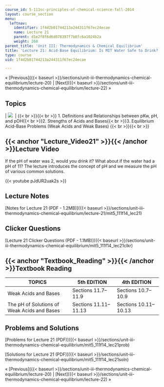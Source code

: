 ```yaml
---
course_id: 5-111sc-principles-of-chemical-science-fall-2014
layout: course_section
menu:
  leftnav:
    identifier: 1f4d2b01744213a244311f67ec24ecae
    name: Lecture 21
    parent: d1e2f8f6d6d078397f7b8fc6a1024b2a
    weight: 260
parent_title: 'Unit III: Thermodynamics & Chemical Equilibrium'
title: 'Lecture 21: Acid-Base Equilibrium: Is MIT Water Safe to Drink?'
type: course
uid: 1f4d2b01744213a244311f67ec24ecae

---
```


« [Previous]({{< baseurl >}}/sections/unit-iii-thermodynamics-chemical-equilibrium/lecture-20) | [Next]({{< baseurl >}}/sections/unit-iii-thermodynamics-chemical-equilibrium/lecture-22) »

Topics
------

| ![](/coursemedia/5-111sc-principles-of-chemical-science-fall-2014/47b1c287f5b54b79376b22a21355a706_Lecture_21.jpg)  |  {{< br >}}{{< br >}} 1.  Definitions and Relationships between pKw, pH, and pOH{{< br >}}2.  Strengths of Acids and Bases{{< br >}}3.  Equilibrium Acid-Base Problems (Weak Acids and Weak Bases) {{< br >}}{{< br >}}  

{{< anchor "Lecture_Video21" >}}{{< /anchor >}}Lecture Video
------------------------------------------------------------

If the pH of water was 2, would you drink it? What about if the water had a pH of 11? The lecture introduces the concept of pH and we measure the pH of various common solutions.

{{< youtube pJdUR2uak2s >}}

Lecture Notes
-------------

[Notes for Lecture 21 (PDF - 1.2MB)]({{< baseurl >}}/sections/unit-iii-thermodynamics-chemical-equilibrium/lecture-21/mit5_111f14_lec21)

Clicker Questions
-----------------

[Lecture 21 Clicker Questions (PDF - 1.1MB)]({{< baseurl >}}/sections/unit-iii-thermodynamics-chemical-equilibrium/mit5_111f14_lec21clkr)

{{< anchor "Textbook_Reading" >}}{{< /anchor >}}Textbook Reading
----------------------------------------------------------------

| TOPICS | 5th EDITION | 4th EDITION |
| --- | --- | --- |
| Weak Acids and Bases | Sections 11.7–11.9 | Sections 10.7–10.9 |
| The pH of Solutions of Weak Acids and Bases | Sections 11.11–11.13 | Sections 10.11–10.13 

Problems and Solutions
----------------------

[Problems for Lecture 21 (PDF)]({{< baseurl >}}/sections/unit-iii-thermodynamics-chemical-equilibrium/mit5_111f14_lec21prob)

[Solutions for Lecture 21 (PDF)]({{< baseurl >}}/sections/unit-iii-thermodynamics-chemical-equilibrium/mit5_111f14_lec21soln)

« [Previous]({{< baseurl >}}/sections/unit-iii-thermodynamics-chemical-equilibrium/lecture-20) | [Next]({{< baseurl >}}/sections/unit-iii-thermodynamics-chemical-equilibrium/lecture-22) »